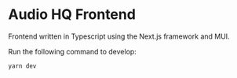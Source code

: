 # Audio HQ Frontend

Frontend written in Typescript using the Next.js framework and MUI.

Run the following command to develop:

```bash
yarn dev
```
